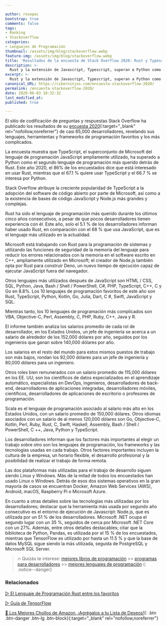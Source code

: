 ```yaml
---

author: rosepac
bootstrap: true
comments: false
tags:
- Ranking
- Stackoverflow
categories:
- Lenguajes de Programación
thumbnail: /assets/img/blog/stackoverflow.webp
feature-img: /assets/img/blog/stackoverflow.webp
title: 'Resultados de la encuesta de Stack Overflow 2020: Rust y Typescript pasan a estar entre los favoritos'
description: >-
  Rust y la extensión de Javascript, Typescript, superan a Python como lenguaje de programación más importantes por la comunidad de desarrolladores de Stack Overflow.
excerpt: >-
  Rust y la extensión de Javascript, Typescript, superan a Python como lenguaje de programación más importantes por la comunidad de desarrolladores de Stack Overflow.
canonical_URL: https://ciberninjas.com/encuesta-stackoverflow-2020/
permalink: /encuesta-stackoverflow-2020/
date: 2020-06-03 18:32:32
last_modified_at: 
published: true

---
```


El sitio de codificación de preguntas y respuestas Stack Overflow ha publicado los resultados de su [encuesta 2020](https://insights.stackoverflow.com/survey/2020#overview){:target="_blank" rel="nofollow,noreferrer"} de casi 65,000 desarrolladores, revelando sus lenguajes, herramientas y frameworks de programación favoritos y los más complicados.

La encuesta muestra que TypeScript, el superconjunto de Microsoft del lenguaje de programación JavaScript ampliamente utilizado, ha superado a Python como el segundo lenguaje de programación más querido detrás de Rust. Este año 2020, el 86% de los encuestados dice que está interesado en usar Rust, mientras que el 67.1 % quiere usar TypeScript y el 66.7 % se interesa por Python.

Stack Overflow atribuye la creciente popularidad de TypeScript a la adopción del software de código abierto por parte de Microsoft, así como a la existencia de bases de código JavaScript y Node.js más grandes y complejas.

Rust ha sido el lenguaje de programación más querido durante los últimos cinco años consecutivos, a pesar de que pocos desarrolladores tienen experiencia con él. Este año, solo el 5.1 % de los desarrolladores informan haber usado Rust, en comparación con el 68 % que usa JavaScript, que es el lenguaje más utilizado en la actualidad.

Microsoft está trabajando con Rust para la programación de sistemas y utilizando las funciones de seguridad de la memoria del lenguaje para reducir los errores relacionados con la memoria en el software escrito en C++, ampliamente utilizado en Microsoft; el creador de Node.js también opta por Rust para construir Deno, un nuevo tiempo de ejecución capaz de ejecutar JavaScript fuera del navegador.

Otros lenguajes más utilizados después de JavaScript son HTML / CSS, SQL, Python, Java, Bash / Shell / PowerShell, C#, PHP, TypeScript, C++, C y Go en 8.8%. Los 10 lenguajes de programación favoritos de este año son Rust, TypeScript, Python, Kotlin, Go, Julia, Dart, C #, Swift, JavaScript y SQL.

Mientras tanto, los 10 lenguajes de programación más complicados son VBA, Objective-C, Perl, Assembly, C, PHP, Ruby, C++, Java y R.

El informe también analiza los salarios promedio de cada rol de desarrollador, en los Estados Unidos, un jefe de ingeniería se acerca a un salario de alrededor de los 152,000 dólares por año, seguidos por los ingenieros que ganan sobre 140,000 dólares por año.

Los salarios en el resto del mundo para estos mismos puestos de trabajo son más bajos, rondan los 92,000 dólares para un jefe de ingeniería y 80,000 dólares para un ingeniero.

Otros roles bien remunerados con un salario promedio de 115,000 dólares en los EE. UU; son los científicos de datos especializados en el aprendizaje automático, especialistas en DevOps, ingenieros, desarrolladores de back-end, desarrolladores de aplicaciones integradas, desarrolladores móviles, científicos, desarrolladores de aplicaciones de escritorio o profesores de programación.

Scala es el lenguaje de programación asociado al salario más alto en los Estados Unidos, con un salario promedio de 150,000 dólares. Otros idiomas asociados con un salario de al menos 120,000 dólares son Go, Objective-C, Kotlin, Perl, Ruby, Rust, C, Swift, Haskell, Assembly, Bash / Shell / PowerShell, C ++, Java, Python y TypeScript.  

Los desarrolladores informan que los factores más importantes al elegir un trabajo sobre otro son los lenguajes de programación, los frameworks y las tecnologías usadas en cada trabajo. Otros factores importantes incluyen la cultura de la empresa, un horario flexible, el desarrollo profesional y la posibilidad de realizar el trabajo de forma remota.

Las dos plataformas más utilizadas para el trabajo de desarrollo siguen siendo Linux y Windows. Más de la mitad de todos los encuestados han usado Linux o Windows. Detrás de esos dos sistemas operativos en la gran mayoría de casos se encuentran Docker, Amazon Web Services (AWS), Android, macOS, Raspberry Pi o Microsoft Azure.

En cuanto a otras detalles sobre las tecnologías más utilizadas por los desarrolladores; destacar que la herramienta más usada por segundo año consecutivo es el entorno de ejecución de Javascript: Node.js, que es utilizada por un 51 % de los desarrolladores. Microsoft .NET ocupa el segundo lugar con un 35 %, seguidos de cerca por Microsoft .NET Core con un 27%. Además, entre otros detalles destacables; citar que la biblioteca de Python, Pandas, es utilizada por el 15 % de los encuestados, mientras que TensorFlow es utilizado por hasta un 11.5 % y que la base de datos MySQL sigue siendo la más utilizada, seguida de PostgreSQL y Microsoft SQL Server.

> 🔥 Quizás te interese: [mejores libros de programación](/programar/) >> [programas para desarrolladores](/mejores-sistemas-operativos-para-hackear/) >> [mejores lenguajes de programación](/15-mejores-lenguajes-programacion/)
{: .notice--danger}

### **Relacionados** <!-- omit in toc -->

[▷ El Lenguaje de Programación Rust entre los favoritos](https://ciberninjas.com/lenguajes-programaci%C3%B3n-ranking-rust/)

[▷ Guía de TensorFlow](https://ciberninjas.com/tensorflow-guia/)

[🛒 Los Mejores Chollos de Amazon, ¡Agrégalos a tu Lista de Deseos!](/amazon/ "Los Mejores Chollos de Amazon, Ofertas Flash, Black Monday y Amazon Prime Day"){: .btn .btn-danger .btn-lg .btn-block}{:target="_blank" rel="nofollow,noreferrer"}